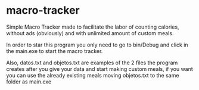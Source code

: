 # macro-tracker
Simple Macro Tracker made to facilitate the labor of counting calories, without ads (obviously) and with unlimited amount of custom meals. 

In order to star this program you only need to go to bin/Debug and click in the main.exe to start the macro tracker. 

Also, datos.txt and objetos.txt are examples of the 2 files the program creates after you give your data and start making custom meals, if you want you can use the already existing meals moving objetos.txt to the same folder as main.exe
